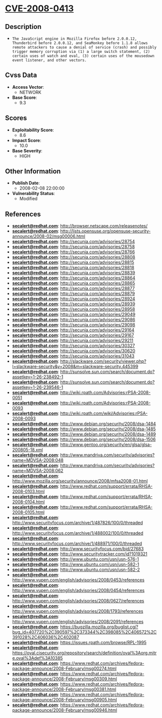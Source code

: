 
# [CVE-2008-0413](http://browser.netscape.com/releasenotes/)

## Description

- `The JavaScript engine in Mozilla Firefox before 2.0.0.12, Thunderbird before 2.0.0.12, and SeaMonkey before 1.1.8 allows remote attackers to cause a denial of service (crash) and possibly trigger memory corruption via (1) a large switch statement, (2) certain uses of watch and eval, (3) certain uses of the mousedown event listener, and other vectors.`

## Cvss Data

- **Access Vector**:
  - NETWORK
- **Base Score**:
  - 9.3

## Scores

- **Exploitability Score**:
  - 8.6
- **Impact Score**:
  - 10.0
- **Base Severity**:
  - HIGH

## Other Information

- **Publish Date**:
  - 2008-02-08 22:00:00
- **Vulnerability Status**:
  - Modified

## References

- **secalert@redhat.com**: http://browser.netscape.com/releasenotes/
- **secalert@redhat.com**: http://lists.opensuse.org/opensuse-security-announce/2008-02/msg00006.html
- **secalert@redhat.com**: http://secunia.com/advisories/28754
- **secalert@redhat.com**: http://secunia.com/advisories/28758
- **secalert@redhat.com**: http://secunia.com/advisories/28766
- **secalert@redhat.com**: http://secunia.com/advisories/28808
- **secalert@redhat.com**: http://secunia.com/advisories/28815
- **secalert@redhat.com**: http://secunia.com/advisories/28818
- **secalert@redhat.com**: http://secunia.com/advisories/28839
- **secalert@redhat.com**: http://secunia.com/advisories/28864
- **secalert@redhat.com**: http://secunia.com/advisories/28865
- **secalert@redhat.com**: http://secunia.com/advisories/28877
- **secalert@redhat.com**: http://secunia.com/advisories/28879
- **secalert@redhat.com**: http://secunia.com/advisories/28924
- **secalert@redhat.com**: http://secunia.com/advisories/28939
- **secalert@redhat.com**: http://secunia.com/advisories/28958
- **secalert@redhat.com**: http://secunia.com/advisories/29049
- **secalert@redhat.com**: http://secunia.com/advisories/29086
- **secalert@redhat.com**: http://secunia.com/advisories/29098
- **secalert@redhat.com**: http://secunia.com/advisories/29164
- **secalert@redhat.com**: http://secunia.com/advisories/29167
- **secalert@redhat.com**: http://secunia.com/advisories/29211
- **secalert@redhat.com**: http://secunia.com/advisories/30327
- **secalert@redhat.com**: http://secunia.com/advisories/30620
- **secalert@redhat.com**: http://secunia.com/advisories/31043
- **secalert@redhat.com**: http://slackware.com/security/viewer.php?l=slackware-security&y=2008&m=slackware-security.445399
- **secalert@redhat.com**: http://sunsolve.sun.com/search/document.do?assetkey=1-26-238492-1
- **secalert@redhat.com**: http://sunsolve.sun.com/search/document.do?assetkey=1-26-239546-1
- **secalert@redhat.com**: http://wiki.rpath.com/Advisories:rPSA-2008-0051
- **secalert@redhat.com**: http://wiki.rpath.com/Advisories:rPSA-2008-0093
- **secalert@redhat.com**: http://wiki.rpath.com/wiki/Advisories:rPSA-2008-0093
- **secalert@redhat.com**: http://www.debian.org/security/2008/dsa-1484
- **secalert@redhat.com**: http://www.debian.org/security/2008/dsa-1485
- **secalert@redhat.com**: http://www.debian.org/security/2008/dsa-1489
- **secalert@redhat.com**: http://www.debian.org/security/2008/dsa-1506
- **secalert@redhat.com**: http://www.gentoo.org/security/en/glsa/glsa-200805-18.xml
- **secalert@redhat.com**: http://www.mandriva.com/security/advisories?name=MDVSA-2008:048
- **secalert@redhat.com**: http://www.mandriva.com/security/advisories?name=MDVSA-2008:062
- **secalert@redhat.com**: http://www.mozilla.org/security/announce/2008/mfsa2008-01.html
- **secalert@redhat.com**: http://www.redhat.com/support/errata/RHSA-2008-0103.html
- **secalert@redhat.com**: http://www.redhat.com/support/errata/RHSA-2008-0104.html
- **secalert@redhat.com**: http://www.redhat.com/support/errata/RHSA-2008-0105.html
- **secalert@redhat.com**: http://www.securityfocus.com/archive/1/487826/100/0/threaded
- **secalert@redhat.com**: http://www.securityfocus.com/archive/1/488002/100/0/threaded
- **secalert@redhat.com**: http://www.securityfocus.com/archive/1/488971/100/0/threaded
- **secalert@redhat.com**: http://www.securityfocus.com/bid/27683
- **secalert@redhat.com**: http://www.securitytracker.com/id?1019321
- **secalert@redhat.com**: http://www.ubuntu.com/usn/usn-576-1
- **secalert@redhat.com**: http://www.ubuntu.com/usn/usn-582-1
- **secalert@redhat.com**: http://www.ubuntu.com/usn/usn-582-2
- **secalert@redhat.com**: http://www.vupen.com/english/advisories/2008/0453/references
- **secalert@redhat.com**: http://www.vupen.com/english/advisories/2008/0454/references
- **secalert@redhat.com**: http://www.vupen.com/english/advisories/2008/0627/references
- **secalert@redhat.com**: http://www.vupen.com/english/advisories/2008/1793/references
- **secalert@redhat.com**: http://www.vupen.com/english/advisories/2008/2091/references
- **secalert@redhat.com**: https://bugzilla.mozilla.org/buglist.cgi?bug_id=407720%2C390597%2C373344%2C398085%2C406572%2C391028%2C406036%2C402087
- **secalert@redhat.com**: https://issues.rpath.com/browse/RPL-1995
- **secalert@redhat.com**: https://oval.cisecurity.org/repository/search/definition/oval%3Aorg.mitre.oval%3Adef%3A10385
- **secalert@redhat.com**: https://www.redhat.com/archives/fedora-package-announce/2008-February/msg00274.html
- **secalert@redhat.com**: https://www.redhat.com/archives/fedora-package-announce/2008-February/msg00309.html
- **secalert@redhat.com**: https://www.redhat.com/archives/fedora-package-announce/2008-February/msg00381.html
- **secalert@redhat.com**: https://www.redhat.com/archives/fedora-package-announce/2008-February/msg00905.html
- **secalert@redhat.com**: https://www.redhat.com/archives/fedora-package-announce/2008-February/msg00946.html
